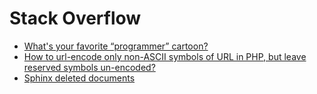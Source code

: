 Stack Overflow  
==========

- [What's your favorite “programmer” cartoon?](http://stackoverflow.com/questions/84556/whats-your-favorite-programmer-cartoon)  
- [How to url-encode only non-ASCII symbols of URL in PHP, but leave reserved symbols un-encoded?](http://stackoverflow.com/questions/9831077/how-to-url-encode-only-non-ascii-symbols-of-url-in-php-but-leave-reserved-symbo)  
- [Sphinx deleted documents](http://stackoverflow.com/questions/1921621/sphinx-deleted-documents)  
